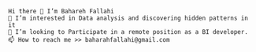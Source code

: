 
    Hi there 👋 I’m Bahareh Fallahi
    👀 I’m interested in Data analysis and discovering hidden patterns in it
    💞️ I’m looking to Participate in a remote position as a BI developer.
    📫 How to reach me >> baharahfallahi@gmail.com 
